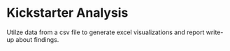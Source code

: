 # Kickstarter Analysis
Utilze data from a csv file to generate excel visualizations and report write-up about findings. 

